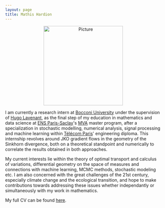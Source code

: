 ```yaml
---
layout: page
title: Mathis Hardion
---
```

<p style="text-align: center;"><img src="https://mhardion.github.io/assets/img/pro++.png" alt="Picture" width="256"></p>

I am currently a research intern at <a href="https://www.unibocconi.eu/">Bocconi University</a> under the supervision of <a href="https://hugolav.github.io/">Hugo Lavenant</a>, as the final step of my education in mathematics and data science at [ENS Paris-Saclay](https://ens-paris-saclay.fr)'s [MVA](https://www.master-mva.com) master program, after a specialization in stochastic modelling, numerical analysis, signal processing and machine learning within [Télécom Paris](https://www.telecom-paris.fr)' engineering diploma. This internship revolves around JKO gradient flows in the geometry of the Sinkhorn divergence, both on a theoretical standpoint and numerically to correlate the results obtained in both approaches.

My current interests lie within the theory of optimal transport and calculus of variations, differential geometry on the space of measures and connections with machine learning, MCMC methods, stochastic modeling etc. I am also concerned with the great challenges of the 21st century, especially climate change and the ecological transition, and hope to make contributions towards addressing these issues whether independantly or simultaneously with my work in mathematics.

My full CV can be found [here](assets/pdf/cv.pdf).
